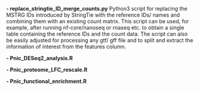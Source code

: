 **- replace_stringtie_ID_merge_counts.py** Python3 script for replacing the MSTRG IDs introduced by StringTie with the reference IDs/ names and combining them with an existing count matrix. 
  This script can be used, for example, after running nf-core/nanoseq or rnaseq etc. to obtain a single table containing the reference IDs and the count data. 
  The script can also be easily adjusted for processing any gtf/ gff file and to split and extract the information of interest from the features column.

**- Pnic_DESeq2_analysis.R**

**- Pnic_proteome_LFC_rescale.R**

**- Pnic_functional_enrichment.R**
